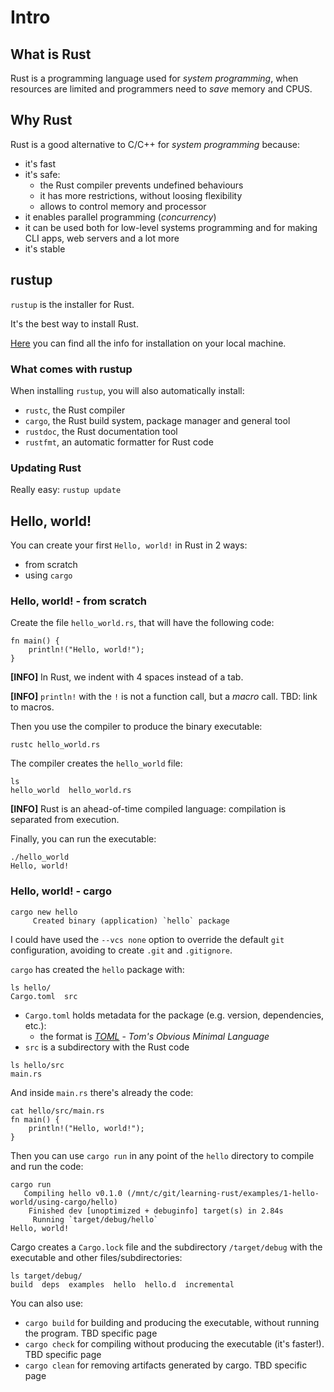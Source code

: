 # Intro
## What is Rust
Rust is a programming language used for _system programming_, when resources are limited and programmers need to _save_ memory and CPUS.

## Why Rust
Rust is a good alternative to C/C++ for _system programming_ because:
* it's fast
* it's safe:
  * the Rust compiler prevents undefined behaviours
  * it has more restrictions, without loosing flexibility
  * allows to control memory and processor
* it enables parallel programming (_concurrency_)
* it can be used both for low-level systems programming and for making CLI apps, web servers and a lot more
* it's stable

## rustup
`rustup` is the installer for Rust.

It's the best way to install Rust.

[Here](https://rustup.rs/) you can find all the info for installation on your local machine.

### What comes with rustup
When installing `rustup`, you will also automatically install:
* `rustc`, the Rust compiler
* `cargo`, the Rust build system, package manager and general tool
* `rustdoc`, the Rust documentation tool
* `rustfmt`, an automatic formatter for Rust code

### Updating Rust
Really easy: `rustup update`

## Hello, world!
You can create your first `Hello, world!` in Rust in 2 ways:
* from scratch
* using `cargo`

### Hello, world! - from scratch
Create the file `hello_world.rs`, that will have the following code:
```
fn main() {
    println!("Hello, world!");
}
```
**[INFO]** In Rust, we indent with 4 spaces instead of a tab.

**[INFO]** `println!` with the `!` is not a function call, but a _macro_ call. TBD: link to macros.

Then you use the compiler to produce the binary executable:
```
rustc hello_world.rs
```
The compiler creates the `hello_world` file:
```
ls
hello_world  hello_world.rs
```
**[INFO]** Rust is an ahead-of-time compiled language: compilation is separated from execution.

Finally, you can run the executable:
```
./hello_world
Hello, world!
```
### Hello, world! - cargo
```
cargo new hello
     Created binary (application) `hello` package
```
I could have used the `--vcs none` option to override the default `git` configuration, avoiding to create `.git` and `.gitignore`.

`cargo` has created the `hello` package with:
```
ls hello/
Cargo.toml  src
```
* `Cargo.toml` holds metadata for the package (e.g. version, dependencies, etc.):
  * the format is [_TOML_](https://toml.io/en/) - _Tom's Obvious Minimal Language_
* `src` is a subdirectory with the Rust code
```
ls hello/src
main.rs
```
And inside `main.rs` there's already the code:
```
cat hello/src/main.rs
fn main() {
    println!("Hello, world!");
}
```
Then you can use `cargo run` in any point of the `hello` directory to compile and run the code:
```
cargo run
   Compiling hello v0.1.0 (/mnt/c/git/learning-rust/examples/1-hello-world/using-cargo/hello)
    Finished dev [unoptimized + debuginfo] target(s) in 2.84s
     Running `target/debug/hello`
Hello, world!
```
Cargo creates a `Cargo.lock` file and the subdirectory `/target/debug` with the executable and other files/subdirectories:
```
ls target/debug/
build  deps  examples  hello  hello.d  incremental
```
You can also use:
* `cargo build` for building and producing the executable, without running the program. TBD specific page
* `cargo check` for compiling without producing the executable (it's faster!). TBD specific page
* `cargo clean` for removing artifacts generated by cargo. TBD specific page
